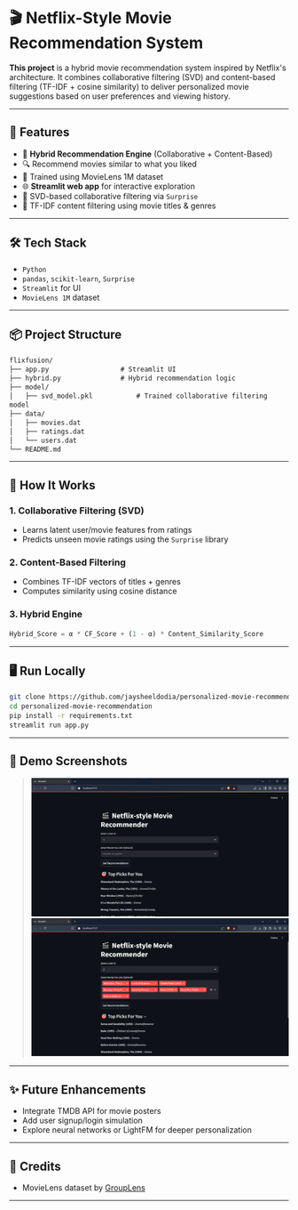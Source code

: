 # 🎬 Netflix-Style Movie Recommendation System

**This project** is a hybrid movie recommendation system inspired by Netflix's architecture. It combines collaborative filtering (SVD) and content-based filtering (TF-IDF + cosine similarity) to deliver personalized movie suggestions based on user preferences and viewing history.

---

## 🚀 Features

- 🎯 **Hybrid Recommendation Engine** (Collaborative + Content-Based)
- 🔍 Recommend movies similar to what you liked
- 🧠 Trained using MovieLens 1M dataset
- 🌐 **Streamlit web app** for interactive exploration
- 💾 SVD-based collaborative filtering via `Surprise`
- 📝 TF-IDF content filtering using movie titles & genres
<!-- - 🍿 “More Like This” — content-based movie similarity -->

---

## 🛠️ Tech Stack

- `Python`
- `pandas`, `scikit-learn`, `Surprise`
- `Streamlit` for UI
- `MovieLens 1M` dataset

---

## 📦 Project Structure

```
flixfusion/
├── app.py                  # Streamlit UI
├── hybrid.py               # Hybrid recommendation logic
├── model/
│   ├── svd_model.pkl           # Trained collaborative filtering model
├── data/
│   ├── movies.dat
│   ├── ratings.dat
│   └── users.dat
└── README.md
```

---

## 🧠 How It Works

### 1. Collaborative Filtering (SVD)
- Learns latent user/movie features from ratings
- Predicts unseen movie ratings using the `Surprise` library

### 2. Content-Based Filtering
- Combines TF-IDF vectors of titles + genres
- Computes similarity using cosine distance

### 3. Hybrid Engine
```python
Hybrid_Score = α * CF_Score + (1 - α) * Content_Similarity_Score
```

---

## 🖥️ Run Locally

```bash
git clone https://github.com/jaysheeldodia/personalized-movie-recommendation.git
cd personalized-movie-recommendation
pip install -r requirements.txt
streamlit run app.py
```

---

## 📄 Demo Screenshots

> ![Recommendations based on watch](Screenshot/Screenshot-1.png)
> ![Recommendations based on likes](Screenshot/Screenshot-2.png)

---

## ✨ Future Enhancements

- Integrate TMDB API for movie posters
- Add user signup/login simulation
- Explore neural networks or LightFM for deeper personalization

---

## 📌 Credits

- MovieLens dataset by [GroupLens](https://grouplens.org/datasets/movielens/1m/)

---